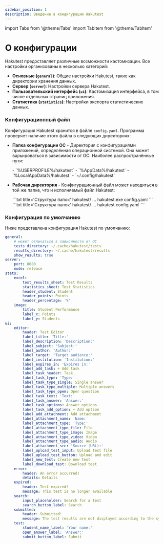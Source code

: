 ```yaml
---
sidebar_position: 1
description: Введение в конфигурацию Hakutest
---
```


import Tabs from '@theme/Tabs'
import TabItem from '@theme/TabItem'

# О конфигурации

Hakutest предоставляет различные возможности кастомизации. Все настройки организованы в несколько категорий:

-   **Основные (`general`)**: Общие настройки Hakutest, такие как директории хранения данных.
-   **Сервер (`server`)**: Настройки сервера Hakutest.
-   **Пользовательский интерфейс (`ui`)**: Кастомизация интерфейса, в том числе отдельных страниц приложения.
-   **Статистика (`statistics`)**: Настройки экспорта статистических данных.

### Конфигурационный файл

Конфигурация Hakutest хранится в файле `config.yaml`. Программа проверяет наличие этого файла в следующих директориях:

-   **Папка конфигурации ОС** - Директория с конфигурациями приложений, определённая операционной системой. Она может варьироваться в зависимости от ОС. Наиболее распространённые пути:

    <Tabs>
        <TabItem value="windows" label="Windows" default>
            -   `%USERPROFILE%/hakutest`
            -   `%AppData%/hakutest`
            -   `%LocalAppData%/hakutest`
        </TabItem>
        <TabItem value="unix" label="Linux/macOS">
            -   `~/.config/hakutest`
        </TabItem>
    </Tabs>

-   **Рабочая директория** - Конфигурационный файл может находиться в той же папке, что и исполняемый файл Hakutest:

    <Tabs>
        <TabItem value="windows" label="Windows" default>
            ```txt title='Структура папок'
            hakutest/
                ...
                hakutest.exe
                config.yaml
            ```
        </TabItem>
        <TabItem value="unix" label="Linux/macOS">
            ```txt title='Структура папок'
            hakutest/
                ...
                hakutest
                config.yaml
            ```
        </TabItem>
    </Tabs>

### Конфигурация по умолчанию

Ниже представлена конфигурация Hakutest по умолчанию:

```yaml title='config.yaml'
general:
    # может отличаться в зависимости от ОС
    tests_directory: ~/.cache/hakutest/tests
    results_directory: ~/.cache/hakutest/results
    show_results: true
server:
    port: 8080
    mode: release
stats:
    excel:
        test_results_sheet: Test Results
        statistics_sheet: Test Statistics
        header_student: Student
        header_points: Points
        header_percentage: '%'
    image:
        title: Student Performance
        label_x: Points
        label_y: Students
ui:
    editor:
        header: Test Editor
        label_title: 'Title:'
        label_description: 'Description:'
        label_subject: 'Subject:'
        label_author: 'Author:'
        label_target: 'Target audience:'
        label_institution: 'Institution:'
        label_expires_in: 'Expires in:'
        label_add_task: + Add task
        label_task_header: Task
        label_task_type: 'Type:'
        label_task_type_single: Single answer
        label_task_type_multiple: Multiple answers
        label_task_type_open: Open question
        label_task_text: 'Text:'
        label_task_answer: 'Answer:'
        label_task_options: Answer options
        label_task_add_option: + Add option
        label_add_attachment: Add attachment
        label_attachment_name: 'Name:'
        label_attachment_type: 'Type:'
        label_attachment_type_file: File
        label_attachment_type_image: Image
        label_attachment_type_video: Video
        label_attachment_type_audio: Audio
        label_attachment_src: 'Source (URL):'
        label_upload_test_input: Upload test file
        label_upload_test_button: Upload and edit
        label_new_test: Create new test
        label_download_test: Download test
    error:
        header: An error occurred!
        details: Details
    expired:
        header: Test expired!
        message: This test is no longer available
    search:
        input_placeholder: Search for a test
        search_button_label: Search
    submitted:
        header: Submitted!
        message: The test results are not displayed according to the system settings
    test:
        student_name_label: 'Your name:'
        open_answer_label: 'Answer:'
        submit_button_label: Submit
```
